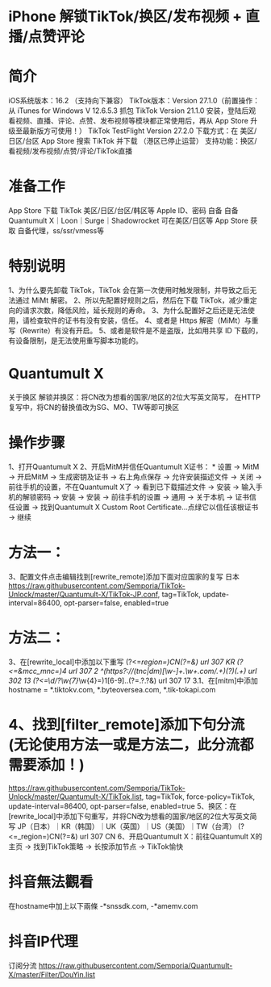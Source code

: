 # iPhone 解锁TikTok/换区/发布视频 + 直播/点赞评论
# 简介
iOS系统版本：16.2 （支持向下兼容）
TikTok版本：Version 27.1.0（前置操作：从 iTunes for Windows V 12.6.5.3 抓包 TikTok Version 21.1.0 安装，登陆后观看视频、直播、评论、点赞、发布视频等模块都正常使用后，再从 App Store 升级至最新版方可使用！）
TikTok TestFlight Version 27.2.0
下载方式：在 美区/日区/台区 App Store 搜索 TikTok 并下载 （港区已停止运营）
支持功能：换区/看视频/发布视频/点赞/评论/TikTok直播
# 准备工作
App Store 下载 TikTok
美区/日区/台区/韩区等 Apple ID、密码 自备
自备 Quantumult X｜Loon｜Surge｜Shadowrocket
可在美区/日区等 App Store 获取
自备代理，ss/ssr/vmess等
# 特别说明
1、为什么要先卸载 TikTok，TikTok 会在第一次使用时触发限制，并导致之后无法通过 MiMt 解密。
2、所以先配置好规则之后，然后在下载 TikTok，减少重定向的请求次数，降低风险，延长规则的寿命。
3、为什么配置好之后还是无法使用，请检查软件的证书有没有安装，信任。 4、或者是 Https 解密（MiMt）与重写（Rewrite）有没有开启。
5、或者是软件是不是盗版，比如用共享 ID 下载的，有设备限制，是无法使用重写脚本功能的。
# Quantumult X
关于换区
解锁并换区：将CN改为想看的国家/地区的2位大写英文简写，
在HTTP复写中，将CN的替换值改为SG、MO、TW等即可换区
# 操作步骤
1、打开Quantumult X
2、开启MitM并信任Quantumult X证书： * 设置 → MitM → 开启MitM → 生成密钥及证书 → 右上角点保存 → 允许安装描述文件 → 关闭 → 前往手机的设置，不在Quantumult X了 → 看到已下载描述文件 → 安装 → 输入手机的解锁密码 → 安装 → 安装 → 前往手机的设置 → 通用 → 关于本机 → 证书信任设置 → 找到Quantumult X Custom Root Certificate…点绿它以信任该根证书 → 继续
# 方法一：
3、配置文件点击编辑找到[rewrite_remote]添加下面对应国家的复写
日本
https://raw.githubusercontent.com/Semporia/TikTok-Unlock/master/Quantumult-X/TikTok-JP.conf, tag=TikTok, update-interval=86400, opt-parser=false, enabled=true
# 方法二：
3、在[rewrite_local]中添加以下重写
(?<=_region=)CN(?=&) url 307 KR
(?<=&mcc_mnc=)4 url 307 2
^(https?:\/\/(tnc|dm)[\w-]+\.\w+\.com\/.+)(\?)(.+) url 302  $1$3
(?<=\d\/\?\w{7}_\w{4}=)1[6-9]..(?=.?.?&) url 307 17
3.1、在[mitm]中添加
hostname = *.tiktokv.com, *.byteoversea.com, *.tik-tokapi.com
# 4、找到[filter_remote]添加下句分流(无论使用方法一或是方法二，此分流都需要添加！)
https://raw.githubusercontent.com/Semporia/TikTok-Unlock/master/Quantumult-X/TikTok.list, tag=TikTok, force-policy=TikTok, update-interval=86400, opt-parser=false, enabled=true
5、换区：在[rewrite_local]中添加下句重写，并将CN改为想看的国家/地区的2位大写英文简写 JP（日本）｜KR（韩国）｜UK（英国）｜US（美国）｜TW（台湾）
(?<=_region=)CN(?=&) url 307 CN
6、开启Quantumult X：前往Quantumult X的主页 → 找到TikTok策略 → 长按添加节点 → TikTok愉快
# 抖音無法觀看
在hostname中加上以下兩條
-*snssdk.com, -*amemv.com
# 抖音IP代理
订阅分流
https://raw.githubusercontent.com/Semporia/Quantumult-X/master/Filter/DouYin.list
